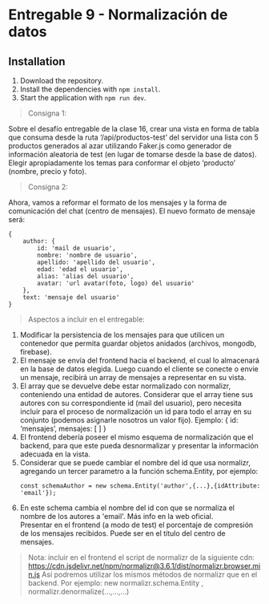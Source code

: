 # Entregable 9 - Normalización de datos

## Installation

1. Download the repository.
2. Install the dependencies with `npm install`.
3. Start the application with `npm run dev`.

> Consigna 1:

Sobre el desafío entregable de la clase 16, crear una vista en forma de tabla que consuma desde la ruta ‘/api/productos-test’ del servidor una lista con 5 productos generados al azar utilizando Faker.js como generador de información aleatoria de test (en lugar de tomarse desde la base de datos). Elegir apropiadamente los temas para conformar el objeto ‘producto’ (nombre, precio y foto).

> Consigna 2:

Ahora, vamos a reformar el formato de los mensajes y la forma de comunicación del chat (centro de mensajes).
El nuevo formato de mensaje será:

```
{
    author: {
        id: 'mail de usuario',
        nombre: 'nombre de usuario',
        apellido: 'apellido del usuario',
        edad: 'edad el usuario',
        alias: 'alias del usuario',
        avatar: 'url avatar(foto, logo) del usuario'
    },
    text: 'mensaje del usuario'
}
```

> Aspectos a incluir en el entregable:

1. Modificar la persistencia de los mensajes para que utilicen un contenedor que permita guardar objetos anidados (archivos, mongodb, firebase).
2. El mensaje se envía del frontend hacia el backend, el cual lo almacenará en la base de datos elegida. Luego cuando el cliente se conecte o envie un mensaje, recibirá un array de mensajes a representar en su vista.
3. El array que se devuelve debe estar normalizado con normalizr, conteniendo una entidad de autores. Considerar que el array tiene sus autores con su correspondiente id (mail del usuario), pero necesita incluir para el proceso de normalización un id para todo el array en su conjunto (podemos asignarle nosotros un valor fijo).
   Ejemplo: { id: ‘mensajes’, mensajes: [ ] }
4. El frontend debería poseer el mismo esquema de normalización que el backend, para que este pueda desnormalizar y presentar la información adecuada en la vista.
5. Considerar que se puede cambiar el nombre del id que usa normalizr, agregando un tercer parametro a la función schema.Entity, por ejemplo:
   ```
   const schemaAuthor = new schema.Entity('author',{...},{idAttribute: 'email'});
   ```
6. En este schema cambia el nombre del id con que se normaliza el nombre de los autores a 'email'. Más info en la web oficial.  
   Presentar en el frontend (a modo de test) el porcentaje de compresión de los mensajes recibidos. Puede ser en el título del centro de mensajes.

> Nota: incluir en el frontend el script de normalizr de la siguiente cdn: https://cdn.jsdelivr.net/npm/normalizr@3.6.1/dist/normalizr.browser.min.js
> Así podremos utilizar los mismos métodos de normalizr que en el backend. Por ejemplo: new normalizr.schema.Entity , normalizr.denormalize(...,...,...)
